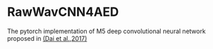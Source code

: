 # RawWavCNN4AED
 
The pytorch implementation of M5 deep convolutional neural network proposed in [(Dai et al.,2017)](https://ieeexplore.ieee.org/abstract/document/7952190)

